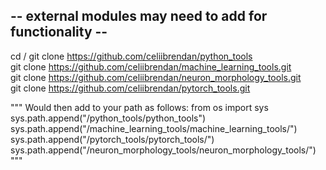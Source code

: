 ## -- external modules may need to add for functionality --
cd /
git clone https://github.com/celiibrendan/python_tools  
git clone https://github.com/celiibrendan/machine_learning_tools.git  
git clone https://github.com/celiibrendan/neuron_morphology_tools.git  
git clone https://github.com/celiibrendan/pytorch_tools.git  

"""
Would then add to your path as follows: 
from os import sys  
sys.path.append("/python_tools/python_tools")  
sys.path.append("/machine_learning_tools/machine_learning_tools/")  
sys.path.append("/pytorch_tools/pytorch_tools/")  
sys.path.append("/neuron_morphology_tools/neuron_morphology_tools/")
"""